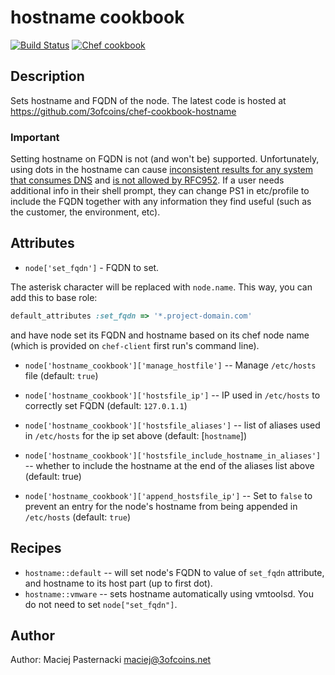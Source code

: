 # hostname cookbook

[![Build Status](https://travis-ci.org/3ofcoins/chef-cookbook-hostname.svg?branch=master)](https://travis-ci.org/3ofcoins/chef-cookbook-hostname)
[![Chef cookbook](https://img.shields.io/cookbook/v/hostname.svg)](https://supermarket.chef.io/cookbooks/hostname)
## Description

Sets hostname and FQDN of the node. The latest code is hosted at
https://github.com/3ofcoins/chef-cookbook-hostname

### Important

Setting hostname on FQDN is not (and won't be) supported. Unfortunately, using dots in the hostname can cause
[inconsistent results for any system that consumes DNS](http://serverfault.com/questions/229331/can-i-have-dots-in-a-hostname)
and [is not allowed by RFC952](http://tools.ietf.org/html/rfc952). If a user
needs additional info in their shell prompt, they can change PS1 in etc/profile
to include the FQDN together with any information they find useful (such as
the customer, the environment, etc).

## Attributes

- `node['set_fqdn']` - FQDN to set.

The asterisk character will be replaced with `node.name`. This way,
you can add this to base role:

```ruby
default_attributes :set_fqdn => '*.project-domain.com'
```

and have node set its FQDN and hostname based on its chef node name
(which is provided on `chef-client` first run's command line).

- `node['hostname_cookbook']['manage_hostfile']` -- Manage `/etc/hosts` file
  (default: `true`)
- `node['hostname_cookbook']['hostsfile_ip']` -- IP used in
  `/etc/hosts` to correctly set FQDN (default: `127.0.1.1`)
- `node['hostname_cookbook']['hostsfile_aliases']` -- list of aliases used in
  `/etc/hosts` for the ip set above (default: [`hostname`])
- `node['hostname_cookbook']['hostsfile_include_hostname_in_aliases']` -- whether to include the hostname
  at the end of the aliases list above (default: true)

- `node['hostname_cookbook']['append_hostsfile_ip']` -- Set to `false` to
  prevent an entry for the node's hostname from being appended in `/etc/hosts` (default: `true`)

## Recipes

* `hostname::default` -- will set node's FQDN to value of `set_fqdn` attribute,
and hostname to its host part (up to first dot).
* `hostname::vmware` -- sets hostname automatically using vmtoolsd.
You do not need to set `node["set_fqdn"]`.

## Author

Author: Maciej Pasternacki maciej@3ofcoins.net
